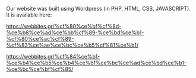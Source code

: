 Our website was built using Wordpress (in PHP, HTML, CSS, JAVASCRIPT). It is available here:

https://webbites.gr/%cf%80%ce%bf%cf%8d-%ce%b8%ce%ad%ce%bb%cf%89-%ce%bd%ce%b1-%cf%80%ce%ac%cf%89-%cf%83%ce%ae%ce%bc%ce%b5%cf%81%ce%b1/

https://webbites.gr/%cf%84%ce%b1-%ce%b4%ce%b5%ce%b4%ce%bf%ce%bc%ce%ad%ce%bd%ce%b1-%ce%bc%ce%bf%cf%85/

